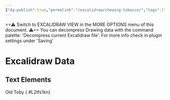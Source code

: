 ```yaml
---
{"dg-publish":true,"permalink":"/excalidraw/chewing-tobacco/","tags":["excalidraw"],"created":"2025-03-13T10:52:20.094-04:00","updated":"2025-03-16T00:06:48.450-04:00"}
---
```


==⚠  Switch to EXCALIDRAW VIEW in the MORE OPTIONS menu of this document. ⚠== You can decompress Drawing data with the command palette: 'Decompress current Excalidraw file'. For more info check in plugin settings under 'Saving'


# Excalidraw Data

## Text Elements
Old Toby
{ #L2tfs1kn}


